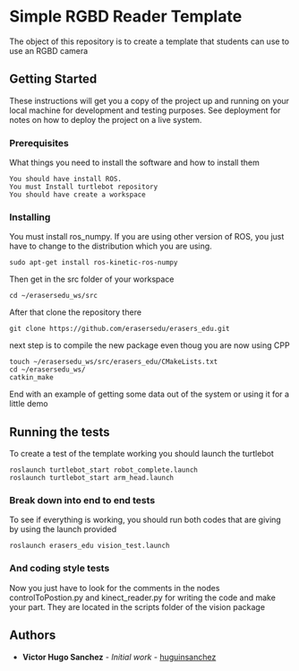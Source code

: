 # Simple RGBD Reader Template

The object of this repository is to create a template that students can use to use an RGBD camera

## Getting Started

These instructions will get you a copy of the project up and running on your local machine for development and testing purposes. See deployment for notes on how to deploy the project on a live system.

### Prerequisites

What things you need to install the software and how to install them

```
You should have install ROS.
You must Install turtlebot repository
You should have create a workspace
```

### Installing

You must install ros_numpy. If you are using other version of ROS, you just have to change to the distribution which you are using.

```
sudo apt-get install ros-kinetic-ros-numpy
```

Then get in the src folder of your workspace
```
cd ~/erasersedu_ws/src
```
After that clone the repository there
```
git clone https://github.com/erasersedu/erasers_edu.git
```
next step is to compile the new package even thoug you are now using CPP
```
touch ~/erasersedu_ws/src/erasers_edu/CMakeLists.txt
cd ~/erasersedu_ws/
catkin_make
```
End with an example of getting some data out of the system or using it for a little demo

## Running the tests

To create a test of the template working you should launch the turtlebot
```
roslaunch turtlebot_start robot_complete.launch
roslaunch turtlebot_start arm_head.launch
```

### Break down into end to end tests

To see if everything is working, you should run both codes that are giving by using the launch provided

```
roslaunch erasers_edu vision_test.launch
```

### And coding style tests

Now you just have to look for the comments in the nodes controlToPostion.py and kinect_reader.py for writing the code and make your part. They are located in the scripts folder of the vision package

## Authors

* **Victor Hugo Sanchez** - *Initial work* - [huguinsanchez](https://github.com/huguinsanchez)

